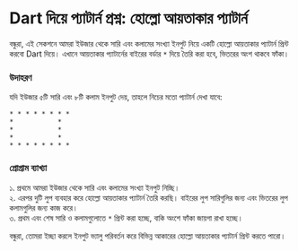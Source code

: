 # Dart দিয়ে প্যাটার্ন প্রশ্ন: হোল্লো আয়তাকার প্যাটার্ন

বন্ধুরা, এই সেকশনে আমরা ইউজার থেকে সারি এবং কলামের সংখ্যা ইনপুট নিয়ে একটি হোল্লো আয়তাকার প্যাটার্ন প্রিন্ট করবো Dart দিয়ে। এখানে আয়তাকার প্যাটার্নের বাইরের বর্ডার `*` দিয়ে তৈরি করা হবে, ভিতরের অংশ থাকবে ফাঁকা।

### উদাহরণ

যদি ইউজার ৫টি সারি এবং ৮টি কলাম ইনপুট দেয়, তাহলে নিচের মতো প্যাটার্ন দেখা যাবে:

```
* * * * * * * * 
*           * 
*           * 
*           * 
* * * * * * * * 
```

### প্রোগ্রাম ব্যাখ্যা

১. প্রথমে আমরা ইউজার থেকে সারি এবং কলামের সংখ্যা ইনপুট নিচ্ছি।<br>
২. এরপর দুটি লুপ ব্যবহার করে হোল্লো আয়তাকার প্যাটার্ন তৈরি করছি। বাইরের লুপ সারিগুলির জন্য এবং ভিতরের লুপ কলামগুলির জন্য কাজ করে।<br>
৩. প্রথম এবং শেষ সারি ও কলামগুলোতে `*` প্রিন্ট করা হচ্ছে, বাকি অংশে ফাঁকা জায়গা রাখা হচ্ছে।

বন্ধুরা, তোমরা ইচ্ছা করলে ইনপুট ভ্যালু পরিবর্তন করে বিভিন্ন আকারের হোল্লো আয়তাকার প্যাটার্ন প্রিন্ট করতে পারো।